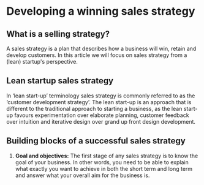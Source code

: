 # Developing a winning sales strategy

## What is a selling strategy?

A sales strategy is a plan that describes how a business will win, retain and develop customers. 
In this article we will focus on sales strategy from a (lean) startup's perspective.

## Lean startup sales strategy

In ‘lean start-up’ terminology sales strategy is commonly referred to as the ‘customer development strategy’. 
The lean start-up is an approach that is different to the traditional approach to starting a business, as the lean start-up favours experimentation over elaborate planning, customer feedback over intuition and iterative design over grand up front design development. 

## Building blocks of a successful sales strategy

1. **Goal and objectives:** The first stage of any sales strategy is to know the goal of your business. In other words, you need to be able to explain what exactly you want to achieve in both the short term and long term and answer what your overall aim for the business is. 



